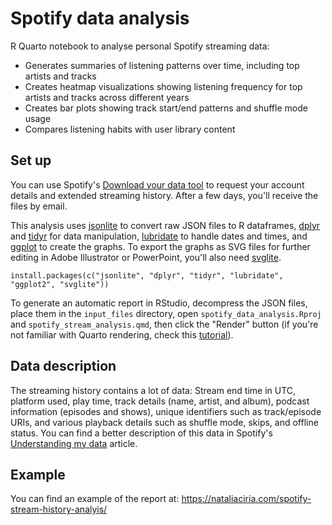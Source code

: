 # Spotify data analysis
R Quarto notebook to analyse personal Spotify streaming data:

- Generates summaries of listening patterns over time, including top artists and tracks
- Creates heatmap visualizations showing listening frequency for top artists and tracks across different years
- Creates bar plots showing track start/end patterns and shuffle mode usage
- Compares listening habits with user library content

## Set up

You can use Spotify's [Download your data tool](https://www.spotify.com/us/account/privacy/) to request your account details and extended streaming history. After a few days, you'll receive the files by email.

This analysis uses [jsonlite](https://cran.r-project.org/web/packages/jsonlite/index.html) to convert raw JSON files to R dataframes, [dplyr](https://dplyr.tidyverse.org/) and [tidyr](https://tidyr.tidyverse.org/) for data manipulation, [lubridate](https://lubridate.tidyverse.org/) to handle dates and times, and [ggplot](https://ggplot2.tidyverse.org/) to create the graphs. To export the graphs as SVG files for further editing in Adobe Illustrator or PowerPoint, you'll also need [svglite](https://www.tidyverse.org/blog/2021/02/svglite-2-0-0/).

```
install.packages(c("jsonlite", "dplyr", "tidyr", "lubridate", "ggplot2", "svglite"))
```

To generate an automatic report in RStudio, decompress the JSON files, place them in the `input_files` directory, open `spotify_data_analysis.Rproj` and `spotify_stream_analysis.qmd`, then click the "Render" button (if you're not familiar with Quarto rendering, check this [tutorial](https://quarto.org/docs/get-started/hello/rstudio.html#rendering)).

## Data description
The streaming history contains a lot of data: Stream end time in UTC, platform used, play time, track details (name, artist, and album), podcast information (episodes and shows), unique identifiers such as track/episode URIs, and various playback details such as shuffle mode, skips, and offline status. You can find a better description of this data in Spotify's [Understanding my data](https://support.spotify.com/uk/article/understanding-my-data/) article.

## Example
You can find an example of the report at: https://nataliaciria.com/spotify-stream-history-analyis/